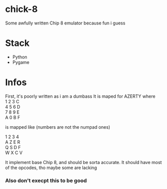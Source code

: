 # chick-8
Some awfully written Chip 8 emulator because fun i guess

# Stack
* Python
* Pygame

# Infos
First, it's poorly written as i am a dumbass
It is maped for AZERTY where\
1 2 3 C\
4 5 6 D\
7 8 9 E\
A 0 B F

is mapped like (numbers are not the numpad ones)

1 2 3 4\
A Z E R\
Q S D F\
W X C V

It implement base Chip 8, and should be sorta accurate. It should have most of the opcodes, tho maybe some are lacking

### Also don't execpt this to be good

